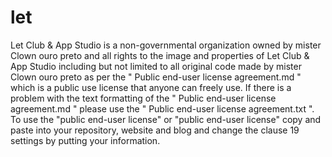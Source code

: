 # let
Let Club &amp; App Studio is a non-governmental organization owned by mister Clown ouro preto and all rights to the image and properties of Let Club &amp; App Studio including but not limited to all original code made by mister Clown ouro preto as per the " Public end-user license agreement.md " which is a public use license that anyone can freely use. 
If there is a problem with the text formatting of the " Public end-user license agreement.md " please use the " Public end-user license agreement.txt ".
To use the "public end-user license" or "public end-user license" copy and paste into your repository, website and blog and change the clause 19 settings by putting your information.
